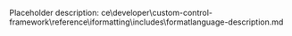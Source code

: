 Placeholder description: ce\developer\custom-control-framework\reference\iformatting\includes\formatlanguage-description.md